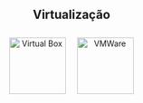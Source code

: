 <div align="center">
  <h2>Virtualização</h2>

  <div style="text-align: center; display: flex; justify-content: center; align-items: center;">
    <a href="https://www.virtualbox.org" style="margin: 10px;">
      <img alt="Virtual Box" height="100" width="100" src="https://www.vectorlogo.zone/logos/virtualbox/virtualbox-icon.svg" />
    </a>
    <a href="https://www.vmware.com" style="margin: 10px;">
      <img alt="VMWare" height="100" width="100" src="https://vectorwiki.com/images/WP5h6__vmware.svg" />
    </a>
  </div>
</div>
